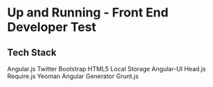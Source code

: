 # Up and Running - Front End Developer Test

## Tech Stack

Angular.js
Twitter Bootstrap
HTML5 Local Storage
Angular-UI
Head.js
Require.js
Yeoman Angular Generator
Grunt.js
